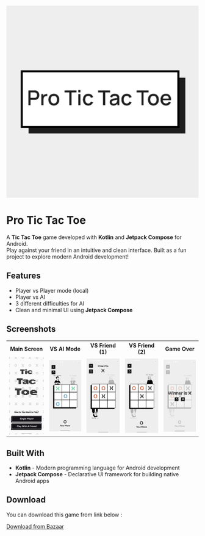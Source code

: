 <img src="app/src/main/tic_tac_toe_icon-playstore.png" alt="Icon"/>

# Pro Tic Tac Toe

A **Tic Tac Toe** game developed with **Kotlin** and **Jetpack Compose** for Android.  
Play against your friend in an intuitive and clean interface. Built as a fun project to explore
modern Android development!

## Features

- Player vs Player mode (local)
- Player vs AI
- 3 different difficulties for AI
- Clean and minimal UI using **Jetpack Compose**

## Screenshots

<table>
  <tr>
    <th style="width: 220px; text-align: center;">Main Screen</th>
    <th style="width: 220px; text-align: center;">VS AI Mode</th>
    <th style="width: 220px; text-align: center;">VS Friend (1)</th>
    <th style="width: 220px; text-align: center;">VS Friend (2)</th>
    <th style="width: 220px; text-align: center;">Game Over</th>
  </tr>
  <tr>
    <td >
      <img src="screenshots/main_screen.jpg" width="576" alt="Main Screen"/>
    </td>
    <td >
      <img src="screenshots/vs_ai.jpg" width="576" alt="VS AI"/>
    </td>
    <td >
      <img src="screenshots/x_turn.jpg" width="576" alt="VS Friend (1)"/>
    </td>
    <td >
      <img src="screenshots/o_turn.jpg" width="576" alt="VS Friend (2)"/>
    </td>
    <td >
      <img src="screenshots/game_over.jpg" width="576" alt="Game Over"/>
    </td>
  </tr>
</table>

## Built With

- **Kotlin** - Modern programming language for Android development
- **Jetpack Compose** - Declarative UI framework for building native Android apps

## Download

You can download this game from link below :

[Download from Bazaar](https://cafebazaar.ir/app/com.amirali_apps.tictactoe?ref=share)
